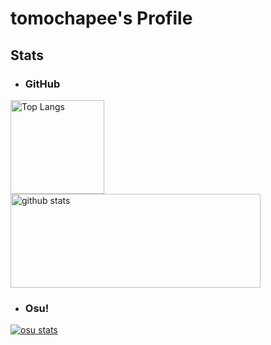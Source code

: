 # tomochapee's Profile

## Stats

- ### GitHub
<p align="left"> 
  <a href="https://github.com/anuraghazra/github-readme-stats">
    <img alt="Top Langs" height="150px" src="https://github-readme-stats.vercel.app/api/top-langs/?username=tomochapee12&layout=compact" />
    <img alt="github stats" height="150px" width="400px" src="https://github-readme-stats.vercel.app/api?username=tomochapee12&count_private=true&show_icons=true&theme=merko" />
  </a>
</p>

- ### Osu!
<p align="left" > 
  <a href="https://github.com/solstice23/osu-stats-signature">
    <img alt="osu stats" src="https://osu-sig.vercel.app/card?user=tomochapee&mode=std&lang=en&blur=6&round_avatar=true&animation=true&hue=255" />
  </a>
</p>
